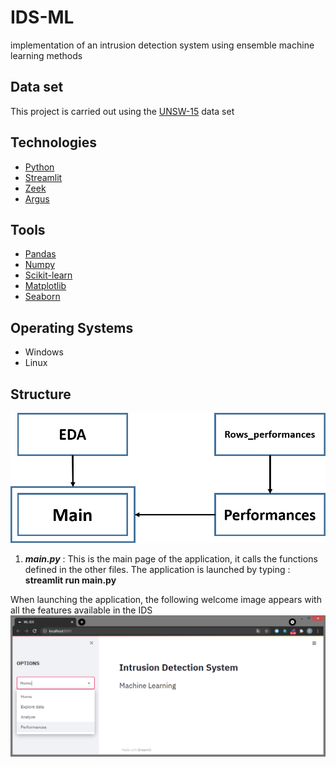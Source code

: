 # IDS-ML
implementation of an intrusion detection system using ensemble machine learning methods

## Data set
This project is carried out using the [UNSW-15](https://research.unsw.edu.au/projects/unsw-nb15-dataset) data set 

## Technologies 
- [Python](https://www.python.org/)
- [Streamlit](https://streamlit.io/)
- [Zeek](https://zeek.org/)
- [Argus](https://pkgs.org/download/argus-client)

## Tools 
- [Pandas](https://pandas.pydata.org/)
- [Numpy](https://numpy.org/)
- [Scikit-learn](https://scikit-learn.org/)
- [Matplotlib](https://matplotlib.org/)
- [Seaborn](https://seaborn.pydata.org/)

## Operating Systems
- Windows
- Linux

## Structure 
![global architecture](images/Architecture.png)

1. ***main.py*** : This is the main page of the application, it calls the functions defined in the other files. The application is launched by typing : **streamlit run main.py**

When launching the application, the following welcome image appears with all the features available in the IDS 
![Home page](images/IDS-Home.PNG)
